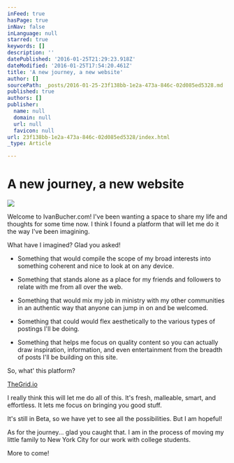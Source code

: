 ```yaml
---
inFeed: true
hasPage: true
inNav: false
inLanguage: null
starred: true
keywords: []
description: ''
datePublished: '2016-01-25T21:29:23.918Z'
dateModified: '2016-01-25T17:54:20.461Z'
title: 'A new journey, a new website'
author: []
sourcePath: _posts/2016-01-25-23f138bb-1e2a-473a-846c-02d085ed5328.md
published: true
authors: []
publisher:
  name: null
  domain: null
  url: null
  favicon: null
url: 23f138bb-1e2a-473a-846c-02d085ed5328/index.html
_type: Article

---
```

# A new journey, a new website
![](https://s3-us-west-2.amazonaws.com/the-grid-img/p/8ee1e6200ebd16453bd5816bd68824fa7ff17f2d.jpg)

Welcome to IvanBucher.com! I've been wanting a space to share my life and thoughts for some time now. I think I found a platform that will let me do it the way I've been imagining.

What have I imagined? Glad you asked!

* Something that would compile the scope of my broad interests into something coherent and nice to look at on any device.

* Something that stands alone as a place for my friends and followers to relate with me from all over the web.

* Something that would mix my job in ministry with my other communities in an authentic way that anyone can jump in on and be welcomed.

* Something that could would flex aesthetically to the various types of postings I'll be doing.

* Something that helps me focus on quality content so you can actually draw inspiration, information, and even entertainment from the breadth of posts I'll be building on this site.

So, what' this platform?

[TheGrid.io][0]

I really think this will let me do all of this. It's fresh, malleable, smart, and effortless. It lets me focus on bringing you good stuff.

It's still in Beta, so we have yet to see all the possibilities. But I am hopeful!

As for the journey... glad you caught that. I am in the process of moving my little family to New York City for our work with college students.

More to come!

[0]: thegrid.io